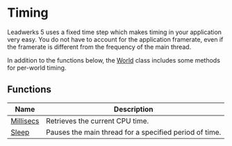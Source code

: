 # Timing #
Leadwerks 5 uses a fixed time step which makes timing in your application very easy. You do not have to account for the application framerate, even if the framerate is different from the frequency of the main thread.

In addition to the functions below, the [World](API_World.md) class includes some methods for per-world timing.

## Functions ##

| Name | Description |
|-----|-----|
| [Millisecs](API_Millisecs.md) | Retrieves the current CPU time. |
| [Sleep](API_Sleep.md) | Pauses the main thread for a specified period of time. |
